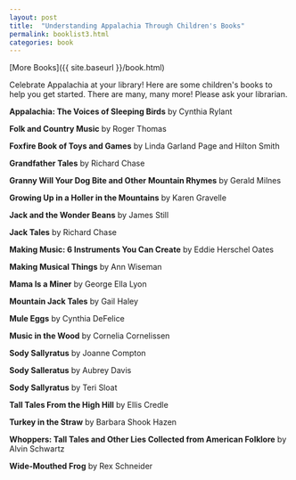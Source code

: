 ```yaml
---
layout: post
title:  "Understanding Appalachia Through Children's Books"
permalink: booklist3.html
categories: book
---
```


[More Books]({{ site.baseurl }}/book.html)

Celebrate Appalachia at your library! Here are some children's books to help you
get started. There are many, many more! Please ask your librarian.

**Appalachia: The Voices of Sleeping Birds** by Cynthia Rylant

**Folk and Country Music** by Roger Thomas

**Foxfire Book of Toys and Games** by Linda Garland Page and Hilton Smith

**Grandfather Tales** by Richard Chase

**Granny Will Your Dog Bite and Other Mountain Rhymes** by Gerald Milnes

**Growing Up in a Holler in the Mountains** by Karen Gravelle

**Jack and the Wonder Beans** by James Still

**Jack Tales** by Richard Chase

**Making Music: 6 Instruments You Can Create** by Eddie Herschel Oates

**Making Musical Things** by Ann Wiseman

**Mama Is a Miner** by George Ella Lyon

**Mountain Jack Tales** by Gail Haley

**Mule Eggs** by Cynthia DeFelice

**Music in the Wood** by Cornelia Cornelissen

**Sody Sallyratus** by Joanne Compton

**Sody Salleratus** by Aubrey Davis

**Sody Sallyratus** by Teri Sloat

**Tall Tales From the High Hill** by Ellis Credle

**Turkey in the Straw** by Barbara Shook Hazen

**Whoppers: Tall Tales and Other Lies Collected from American Folklore** by Alvin
Schwartz

**Wide-Mouthed Frog** by Rex Schneider

